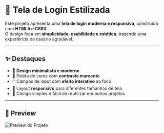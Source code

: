 # 🔐 Tela de Login Estilizada  

Este projeto apresenta uma **tela de login moderna e responsiva**, construída com **HTML5 e CSS3**.  
O design foca em **simplicidade, usabilidade e estética**, trazendo uma experiência de usuário agradável.  

---

## ✨ Destaques
- 🎨 **Design minimalista e moderno**  
- 🌈 Paleta de cores com **contraste marcante**  
- 🖱️ Campos de input com **efeito interativo** ao foco  
- 📱 Layout **responsivo** para diferentes tamanhos de tela  
- 🔧 Código simples e fácil de reutilizar em outros projetos  

---

## 📸 Preview  


![Preview do Projeto](https://via.placeholder.com/800x400.png?text=Exemplo+da+Tela+de+Login)  

